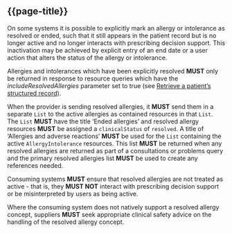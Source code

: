 ## {{page-title}}

On some systems it is possible to explicitly mark an allergy or intolerance as resolved or ended, such that it still appears in the patient record but is no longer active and no longer interacts with prescribing decision support. This inactivation may be achieved by explicit entry of an end date or a user action that alters the status of the allergy or intolerance.

Allergies and intolerances which have been explicitly resolved <strong>MUST</strong> only be returned in response to resource queries which have the *includeResolvedAllergies* parameter set to true (see [Retrieve a patient’s structured record](https://developer.nhs.uk/apis/gpconnect-1-6-0/accessrecord_structured_development_retrieve_patient_record.html)).

When the provider is sending resolved allergies, it <strong>MUST</strong> send them in a separate <code class="highlighter-rouge">List</code> to the active allergies as contained resources in that <code class="highlighter-rouge">List</code>. The <code class="highlighter-rouge">List</code> <strong>MUST</strong> have the title ‘Ended allergies’ and resolved allergy resources <strong>MUST</strong> be assigned a <code class="highlighter-rouge">clinicalStatus</code> of <code class="highlighter-rouge">resolved</code>. A title of ‘Allergies and adverse reactions’ <strong>MUST</strong> be used for the <code class="highlighter-rouge">List</code> containing the active <code class="highlighter-rouge">AllergyIntolerance</code> resources. This list <strong>MUST</strong> be returned when any resolved allergies are returned as part of a consultations or problems query and the primary resolved allergies list <strong>MUST</strong> be used to create any references needed.

Consuming systems <strong>MUST</strong> ensure that resolved allergies are not treated as active - that is, they <strong>MUST NOT</strong> interact with prescribing decision support or be misinterpreted by users as being active.

Where the consuming system does not natively support a resolved allergy concept, suppliers <strong>MUST</strong> seek appropriate clinical safety advice on the handling of the resolved allergy concept.
